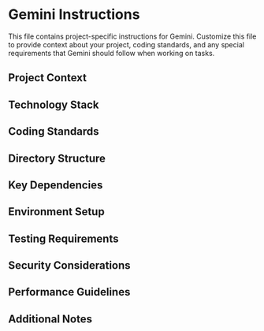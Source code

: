 # Gemini Instructions

This file contains project-specific instructions for Gemini. Customize this file to provide context about your project, coding standards, and any special requirements that Gemini should follow when working on tasks.

## Project Context
<!-- Describe your project architecture, purpose, and key components -->

## Technology Stack
<!-- List the main technologies, frameworks, and tools used -->

## Coding Standards
<!-- Define coding conventions, style guides, and best practices -->

## Directory Structure
<!-- Explain the project's directory organization -->

## Key Dependencies
<!-- List important libraries and their purposes -->

## Environment Setup
<!-- Describe any environment variables or configuration needed -->

## Testing Requirements
<!-- Specify how code should be tested -->

## Security Considerations
<!-- Any security requirements or sensitive data handling -->

## Performance Guidelines
<!-- Performance requirements or optimization guidelines -->

## Additional Notes
<!-- Any other important information for the agent -->
